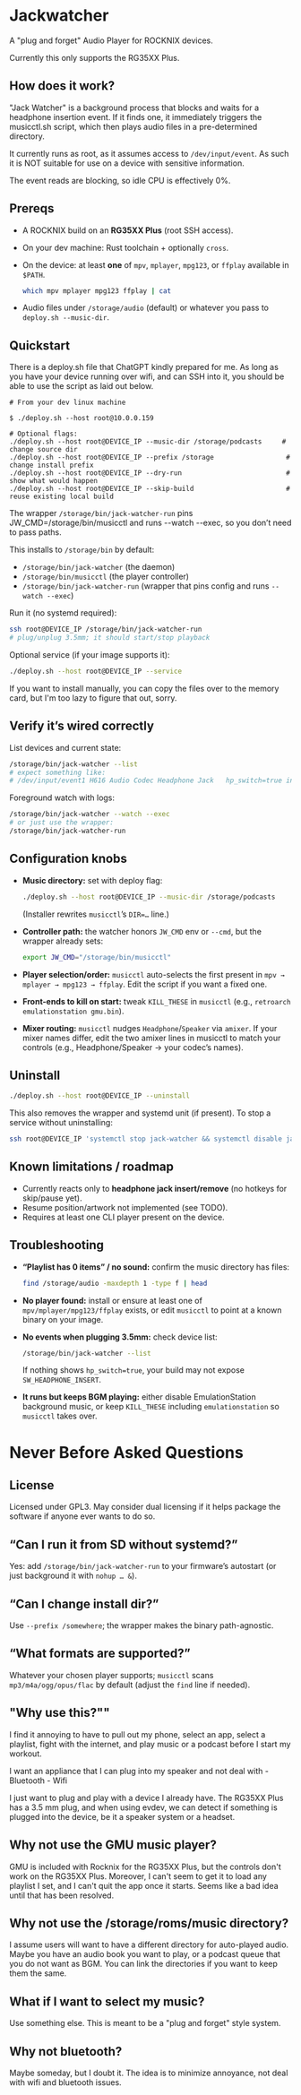 # Jackwatcher

A "plug and forget" Audio Player for ROCKNIX devices.

Currently this only supports the RG35XX Plus.

## How does it work?

"Jack Watcher" is a background process that blocks and waits for a headphone insertion event.  If it finds one, it immediately triggers the musicctl.sh script, which then plays audio files in a pre-determined directory.

It currently runs as root, as it assumes access to `/dev/input/event`.  As such it is NOT suitable for use on a device with sensitive information.  

The event reads are blocking, so idle CPU is effectively 0%.

## Prereqs

* A ROCKNIX build on an **RG35XX Plus** (root SSH access).
* On your dev machine: Rust toolchain + optionally `cross`.
* On the device: at least **one** of `mpv`, `mplayer`, `mpg123`, or `ffplay` available in `$PATH`.

  ```sh
  which mpv mplayer mpg123 ffplay | cat
  ```
* Audio files under `/storage/audio` (default) or whatever you pass to `deploy.sh --music-dir`.

## Quickstart

There is a deploy.sh file that ChatGPT kindly prepared for me.  As long as you have your device running over wifi, and can SSH into it, you should be able to use the script as laid out below.  

```
# From your dev linux machine

$ ./deploy.sh --host root@10.0.0.159

# Optional flags:
./deploy.sh --host root@DEVICE_IP --music-dir /storage/podcasts     # change source dir
./deploy.sh --host root@DEVICE_IP --prefix /storage                  # change install prefix
./deploy.sh --host root@DEVICE_IP --dry-run                          # show what would happen
./deploy.sh --host root@DEVICE_IP --skip-build                       # reuse existing local build
```

The wrapper `/storage/bin/jack-watcher-run` pins JW_CMD=/storage/bin/musicctl and runs --watch --exec, so you don’t need to pass paths.


This installs to `/storage/bin` by default:

* `/storage/bin/jack-watcher` (the daemon)
* `/storage/bin/musicctl` (the player controller)
* `/storage/bin/jack-watcher-run` (wrapper that pins config and runs `--watch --exec`)

Run it (no systemd required):

```bash
ssh root@DEVICE_IP /storage/bin/jack-watcher-run
# plug/unplug 3.5mm; it should start/stop playback
```

Optional service (if your image supports it):

```bash
./deploy.sh --host root@DEVICE_IP --service
```

If you want to install manually, you can copy the files over to the memory card, but I'm too lazy to figure that out, sorry.


## Verify it’s wired correctly

List devices and current state:

```bash
/storage/bin/jack-watcher --list
# expect something like:
# /dev/input/event1 H616 Audio Codec Headphone Jack   hp_switch=true initial=0
```

Foreground watch with logs:

```bash
/storage/bin/jack-watcher --watch --exec
# or just use the wrapper:
/storage/bin/jack-watcher-run
```

## Configuration knobs

* **Music directory:** set with deploy flag:

  ```bash
  ./deploy.sh --host root@DEVICE_IP --music-dir /storage/podcasts
  ```

  (Installer rewrites `musicctl`’s `DIR=…` line.)
* **Controller path:** the watcher honors `JW_CMD` env or `--cmd`, but the wrapper already sets:

  ```sh
  export JW_CMD="/storage/bin/musicctl"
  ```
* **Player selection/order:** `musicctl` auto-selects the first present in `mpv → mplayer → mpg123 → ffplay`. Edit the script if you want a fixed one.
* **Front-ends to kill on start:** tweak `KILL_THESE` in `musicctl` (e.g., `retroarch emulationstation gmu.bin`).
* **Mixer routing:** `musicctl` nudges `Headphone`/`Speaker` via `amixer`. If your mixer names differ, edit the two amixer lines in musicctl to match your controls (e.g., Headphone/Speaker → your codec’s names).

## Uninstall

```bash
./deploy.sh --host root@DEVICE_IP --uninstall
```

This also removes the wrapper and systemd unit (if present). To stop a service without uninstalling:

```bash
ssh root@DEVICE_IP 'systemctl stop jack-watcher && systemctl disable jack-watcher'
```

## Known limitations / roadmap

* Currently reacts only to **headphone jack insert/remove** (no hotkeys for skip/pause yet).
* Resume position/artwork not implemented (see TODO).
* Requires at least one CLI player present on the device.


## Troubleshooting

* **“Playlist has 0 items” / no sound:** confirm the music directory has files:

  ```bash
  find /storage/audio -maxdepth 1 -type f | head
  ```

* **No player found:** install or ensure at least one of `mpv/mplayer/mpg123/ffplay` exists, or edit `musicctl` to point at a known binary on your image.

* **No events when plugging 3.5mm:** check device list:

  ```bash
  /storage/bin/jack-watcher --list
  ```

  If nothing shows `hp_switch=true`, your build may not expose `SW_HEADPHONE_INSERT`.

* **It runs but keeps BGM playing:** either disable EmulationStation background music, or keep `KILL_THESE` including `emulationstation` so `musicctl` takes over.



# Never Before Asked Questions

## License

Licensed under GPL3.  May consider dual licensing if it helps package the software if anyone ever wants to do so.

## “Can I run it from SD without systemd?”

Yes: add `/storage/bin/jack-watcher-run` to your firmware’s autostart (or just background it with `nohup … &`).

## “Can I change install dir?”

Use `--prefix /somewhere`; the wrapper makes the binary path-agnostic.

## “What formats are supported?”

Whatever your chosen player supports; `musicctl` scans `mp3/m4a/ogg/opus/flac` by default (adjust the `find` line if needed).

## "Why use this?""

I find it annoying to have to pull out my phone, select an app, select a playlist, fight with the internet, and play music or a podcast before I start my workout.

I want an appliance that I can plug into my speaker and not deal with
	- Bluetooth 
	- Wifi

I just want to plug and play with a device I already have.  The RG35XX Plus has a 3.5 mm plug, and when using evdev, we can detect if something is plugged into the device, be it a speaker system or a headset.

## Why not use the GMU music player?

GMU is included with Rocknix for the RG35XX Plus, but the controls don't work on the RG35XX Plus. Moreover, I can't seem to get it to load any playlist I set, and I can't quit the app once it starts.  Seems like a bad idea until that has been resolved.

## Why not use the /storage/roms/music directory?

I assume users will want to have a different directory for auto-played audio.  Maybe you have an audio book you want to play, or a podcast queue that you do not want as BGM.  You can link the directories if you want to keep them the same.

## What if I want to select my music?

Use something else.  This is meant to be a "plug and forget" style system.

## Why not bluetooth?

Maybe someday, but I doubt it.  The idea is to minimize annoyance, not deal with wifi and bluetooth issues.